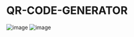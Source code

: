 # QR-CODE-GENERATOR
![image](https://user-images.githubusercontent.com/111122684/209719211-1bdb0eb3-9d22-4df3-aef8-d90e82b11087.png)
![image](https://user-images.githubusercontent.com/111122684/209719239-ce642d45-afa9-427f-91e2-c97fe72b5094.png)
